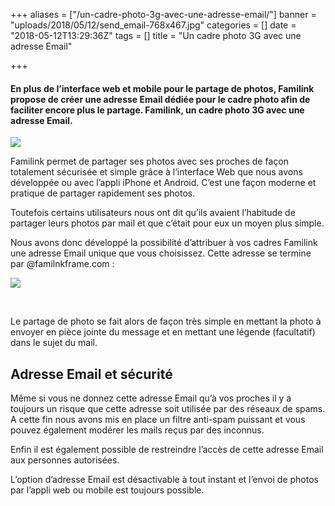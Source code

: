 +++
aliases = ["/un-cadre-photo-3g-avec-une-adresse-email/"]
banner = "uploads/2018/05/12/send_email-768x467.jpg"
categories = []
date = "2018-05-12T13:29:36Z"
tags = []
title = "Un cadre photo 3G avec une adresse Email"

+++
#### En plus de l’interface web et mobile pour le partage de photos, Familink propose de créer une adresse Email dédiée pour le cadre photo afin de faciliter encore plus le partage. Familink, un cadre photo 3G avec une adresse Email.

![](/uploads/2018/05/12/send_email-768x467.jpg)

Familink permet de partager ses photos avec ses proches de façon totalement sécurisée et simple grâce à l’interface Web que nous avons développée ou avec l’appli iPhone et Android. C’est une façon moderne et pratique de partager rapidement ses photos.

Toutefois certains utilisateurs nous ont dit qu’ils avaient l’habitude de partager leurs photos par mail et que c’était pour eux un moyen plus simple.

Nous avons donc développé la possibilité d’attribuer à vos cadres Familink une adresse Email unique que vous choisissez. Cette adresse se termine par @familnkframe.com :

![](/uploads/2018/05/12/choix-email-768x443.jpg)

 

Le partage de photo se fait alors de façon très simple en mettant la photo à envoyer en pièce jointe du message et en mettant une légende (facultatif) dans le sujet du mail.

## Adresse Email et sécurité

Même si vous ne donnez cette adresse Email qu’à vos proches il y a toujours un risque que cette adresse soit utilisée par des réseaux de spams. A cette fin nous avons mis en place un filtre anti-spam puissant et vous pouvez également modérer les mails reçus par des inconnus.

Enfin il est également possible de restreindre l’accès de cette adresse Email aux personnes autorisées.

L’option d’adresse Email est désactivable à tout instant et l’envoi de photos par l’appli web ou mobile est toujours possible.